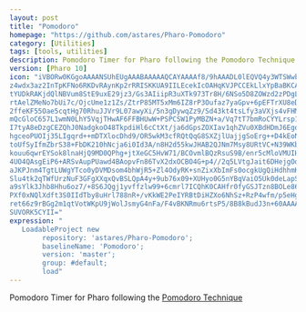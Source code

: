 ```yaml
---
layout: post
title: "Pomodoro"
homepage: "https://github.com/astares/Pharo-Pomodoro"
category: [Utilities]
tags: [tools, utilities]
description: Pomodoro Timer for Pharo following the Pomodoro Technique
version: [Pharo 10] 
icon: "iVBORw0KGgoAAAANSUhEUgAAABAAAAAQCAYAAAAf8/9hAAADL0lEQVQ4y3WTSWwbdRjFfzNj
z4wdx3az2InTpKFNo6RKDvRAynKp2rRRISKKUA9IILEcekIcOAHqKVJPCCEkLlxYpBaBKCA2
tYUDkRAKjdQlNBVum8StE9uxE29jz3/Gs3AIiipR3uXTk973Tr8H/6NSo5D8ZOWzd2zPDgLY
rtAelZMeNo7bUi7c/OjcUme1z1Zs/ZtrP85MT5xMm6IZ8rP3Oufaz7yaGpv+6pEFTrXU8eD8
2ffeKF55Oae5cqtHg70RhuJJVr9L07awyXi/5n3gDywqZz9/Sd43kt4tsLfy3aVXjs4vFHMj
mQcGloC657L1wmN0LhY5VqjTHwAF6FFBHUwW+PSPCSW1PyMBZN+a/Vq7tT7bmRoCYYLrsp1b
I7tyA8eDzgCEZQhJ0NadgkoO48TkpdiHl6cCtXt/ja6dGpsZOXIav1qhZVu0XBdHDmJ6Ego+
hgceoPUOIj35LIgqrd++mDTXlocDhd9/OR5wkM3cfRQtQqG8SXZjlUajjgSoErg++D4kEoNI
toUfSyIfmZbrS38+FbDK210hNcja6i0Id3A/n8H2d55kwJHAB2QJNm7Msy8URtVC+N39WKbo
kouu6qwrEYSok8lnaHjQ9MD0QPhg+jtXeGC5HvW71/BCOvmlBQzRsuS9B/enr5cMloVMUIH2
4UO4QAsgEiP6+ARSvAupPUawd4BAopvFn86TvX2dxOCBO4G+p4//2q5LVtgJait6DHejgOdJ
aJKPJnm4TgtLUWgYTco0yDVMDsom4bhWjR5+Zl4OdyRK+snZixXbImFs0ocgkUgQiHdhhmKU
Slu4tk2qTWfUrzNuF3GFgXXqxQvBSLQpA4y+9ub76x09+XUHyo0G5nYBqVaiO5Uk0deLapSx
a9sYlk3Jhb8Hhu6oz7/+8S6JQgj1yvffzlw99+6cmrl7ICQhK0CAHfr0fyGSJTzn8BOLe868
PXf0xNQlXdft3S0IIdTby8uHrl788nR+/vKkWE2PeIYRBtDiHZXo6NhSz+RzP4wfm/p5eHg4
ret66z9rBGg2m1qtVotWKpU9jWolJsmyG4nFa/F4vBKNRmu6rtsP5/8B8kBudJ3n+60AAAAA
SUVORK5CYII="
expression: "
   LoadableProject new 
		repository: 'astares/Pharo-Pomodoro'; 
		baselineName: 'Pomodoro'; 
		version: 'master';
		group: #default;
		load"
---
```


Pomodoro Timer for Pharo following the <a href="https://en.wikipedia.org/wiki/Pomodoro_Technique">Pomodoro Technique</a>